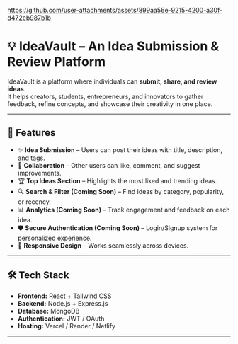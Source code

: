 

https://github.com/user-attachments/assets/899aa56e-9215-4200-a30f-d472eb987b1b




# 💡 IdeaVault – An Idea Submission & Review Platform

IdeaVault is a platform where individuals can **submit, share, and review ideas**.  
It helps creators, students, entrepreneurs, and innovators to gather feedback, refine concepts, and showcase their creativity in one place.

---

## 🚀 Features

- ✨ **Idea Submission** – Users can post their ideas with title, description, and tags.  
- 👥 **Collaboration** – Other users can like, comment, and suggest improvements.  
- 🏆 **Top Ideas Section** – Highlights the most liked and trending ideas.  
- 🔍 **Search & Filter (Coming Soon)** – Find ideas by category, popularity, or recency.  
- 📊 **Analytics (Coming Soon)** – Track engagement and feedback on each idea.  
- 🛡️ **Secure Authentication (Coming Soon)** – Login/Signup system for personalized experience.  
- 📱 **Responsive Design** – Works seamlessly across devices.

---

## 🛠️ Tech Stack

- **Frontend:** React + Tailwind CSS  
- **Backend:** Node.js + Express.js  
- **Database:** MongoDB  
- **Authentication:** JWT / OAuth  
- **Hosting:** Vercel / Render / Netlify  

---
